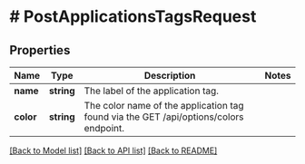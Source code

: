 # # PostApplicationsTagsRequest

## Properties

Name | Type | Description | Notes
------------ | ------------- | ------------- | -------------
**name** | **string** | The label of the application tag. |
**color** | **string** | The color name of the application tag found via the GET /api/options/colors endpoint. |

[[Back to Model list]](../../README.md#models) [[Back to API list]](../../README.md#endpoints) [[Back to README]](../../README.md)
